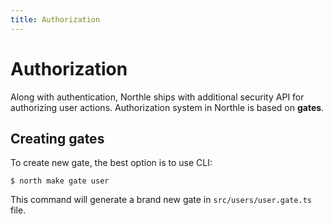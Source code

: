 ```yaml
---
title: Authorization
---
```


# Authorization

Along with authentication, Northle ships with additional security API for authorizing user actions. Authorization system in Northle is based on **gates**.

## Creating gates

To create new gate, the best option is to use CLI:

```shell
$ north make gate user
```

This command will generate a brand new gate in `src/users/user.gate.ts` file.
